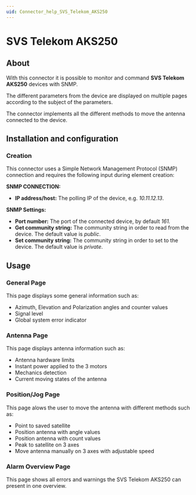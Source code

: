```yaml
---
uid: Connector_help_SVS_Telekom_AKS250
---
```


# SVS Telekom AKS250

## About

With this connector it is possible to monitor and command **SVS Telekom AKS250** devices with SNMP.

The different parameters from the device are displayed on multiple pages according to the subject of the parameters.

The connector implements all the different methods to move the antenna connected to the device.

## Installation and configuration

### Creation

This connector uses a Simple Network Management Protocol (SNMP) connection and requires the following input during element creation:

**SNMP CONNECTION:**

- **IP address/host:** The polling IP of the device, e.g. *10.11.12.13*.

**SNMP Settings:**

- **Port number:** The port of the connected device, by default *161.*
- **Get community string:** The community string in order to read from the device. The default value is *public*.
- **Set community string:** The community string in order to set to the device. The default value is *private*.

## Usage

### General Page

This page displays some general information such as:

- Azimuth, Elevation and Polarization angles and counter values
- Signal level
- Global system error indicator

### Antenna Page

This page displays antenna information such as:

- Antenna hardware limits
- Instant power applied to the 3 motors
- Mechanics detection
- Current moving states of the antenna

### Position/Jog Page

This page alows the user to move the antenna with different methods such as:

- Point to saved satellite
- Position antenna with angle values
- Position antenna with count values
- Peak to satellite on 3 axes
- Move antenna manually on 3 axes with adjustable speed

### Alarm Overview Page

This page shows all errors and warnings the SVS Telekom AKS250 can present in one overview.
